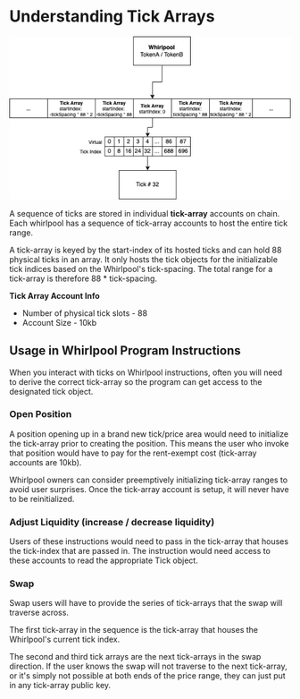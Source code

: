 # Understanding Tick Arrays
![TickArray Account Architecture](../../static/img/02-Architecture%20Overview/tickarray-overview.png)

A sequence of ticks are stored in individual **tick-array** accounts on chain. Each whirlpool has a sequence of tick-array accounts to host the entire tick range. 

A tick-array is keyed by the start-index of its hosted ticks and can hold 88 physical ticks in an array. It only hosts the tick objects for the initializable tick indices based on the Whirlpool's tick-spacing. The total range for a tick-array is therefore 88 * tick-spacing.

**Tick Array Account Info**
- Number of physical tick slots - 88
- Account Size - 10kb

## Usage in Whirlpool Program Instructions
When you interact with ticks on Whirlpool instructions, often you will need to derive the correct tick-array so the program can get access to the designated tick object.

### Open Position
A position opening up in a brand new tick/price area would need to initialize the tick-array prior to creating the position. This means the user who invoke that position would have to pay for the rent-exempt cost (tick-array accounts are 10kb).

Whirlpool owners can consider preemptively initializing tick-array ranges to avoid user surprises. Once the tick-array account is setup, it will never have to be reinitialized.

### Adjust Liquidity (increase / decrease liquidity)
Users of these instructions would need to pass in the tick-array that houses the tick-index that are passed in. The instruction would need access to these accounts to read the appropriate Tick object.

### Swap
Swap users will have to provide the series of tick-arrays that the swap will traverse across.

The first tick-array in the sequence is the tick-array that houses the Whirlpool's current tick index.

The second and third tick arrays are the next tick-arrays in the swap direction. If the user knows the swap will not traverse to the next tick-array, or it's simply not possible at both ends of the price range, they can just put in any tick-array public key.
